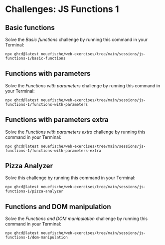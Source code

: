 # Challenges: JS Functions 1

## Basic functions

Solve the _Basic functions_ challenge by running this command in your Terminal:

```
npx ghcd@latest neuefische/web-exercises/tree/main/sessions/js-functions-1/basic-functions
```

## Functions with parameters

Solve the _Functions with parameters_ challenge by running this command in your Terminal:

```
npx ghcd@latest neuefische/web-exercises/tree/main/sessions/js-functions-1/functions-with-parameters
```

## Functions with parameters extra

Solve the _Functions with parameters extra_ challenge by running this command in your Terminal:

```
npx ghcd@latest neuefische/web-exercises/tree/main/sessions/js-functions-1/functions-with-parameters-extra
```

## Pizza Analyzer

Solve this challenge by running this command in your Terminal:

```
npx ghcd@latest neuefische/web-exercises/tree/main/sessions/js-functions-1/pizza-analyzer
```

## Functions and DOM manipulation

Solve the _Functions and DOM manipulation_ challenge by running this command in your Terminal:

```
npx ghcd@latest neuefische/web-exercises/tree/main/sessions/js-functions-1/dom-manipulation
```
